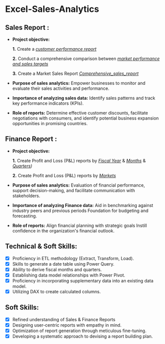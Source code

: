 # Excel-Sales-Analytics

## Sales Report :


- **Project objective:** 

    **1.** Create a _[customer performance report](https://github.com/davarkk10/Excel-Sales-Analytics/blob/main/Customer%20Net%20Sales%20Report.pdf)_ 

    **2.** Conduct a comprehensive comparison between _[market performance and sales targets](https://github.com/davarkk10/Excel-Sales-Analytics/blob/main/Market%20Performance%20vs%20Target%20Report.pdf)_

    **3.** Create a Market Sales Report _[Comprehensive_sales_report](https://github.com/davarkk10/Excel-Sales-Analytics/blob/main/Sales_report_AtliQ_Hardwares.pdf)_
  

- **Purpose of sales analytics:** Empower businesses to monitor and evaluate their sales activities and performance.

- **Importance of analyzing sales data:** Identify sales patterns and track key performance indicators (KPIs).

- **Role of reports:** Determine effective customer discounts, facilitate negotiations with consumers, and identify potential business expansion opportunities in promising countries.


## Finance Report :

- **Project objective:** 

    **1.** Create Profit and Loss (P&L) reports by _[Fiscal Year](https://github.com/davarkk10/Excel-Sales-Analytics/blob/main/PnL%20Statement%20by%20Fiscal%20Year.pdf)_ & _[Months](https://github.com/davarkk10/Excel-Sales-Analytics/blob/main/PnL%20Statement%20by%20Months.pdf)_ & _[Quarters](https://github.com/davarkk10/Excel-Sales-Analytics/blob/main/PnL%20Statement%20by%20Months.pdf))_
  
   **2.** Create Profit and Loss (P&L) reports by _[Markets](https://github.com/davarkk10/Excel-Sales-Analytics/blob/main/PnL%20Statement%20by%20Markets.pdf)_

- **Purpose of sales analytics:** Evaluation of financial performance, support decision-making, and facilitate communication with stakeholders.

- **Importance of analyzing Finance data:** Aid in benchmarking against industry peers and previous periods Foundation for budgeting and forecasting.

- **Role of reports:** Align financial planning with strategic goals Instill confidence in the organization's financial outlook.


## Technical & Soft Skills:
- [x]	Proficiency in ETL methodology (Extract, Transform, Load).
- [x]	Skills to generate a date table using Power Query.
- [x]	Ability to derive fiscal months and quarters.
- [x]	Establishing data model relationships with Power Pivot.
- [x]	Proficiency in incorporating supplementary data into an existing data model.
- [x]	Utilizing DAX to create calculated columns.

## Soft Skills:
- [x]	Refined understanding of Sales & Finance Reports
- [x]	Designing user-centric reports with empathy in mind.
- [x]	Optimization of report generation through meticulous fine-tuning.
- [x]	Developing a systematic approach to devising a report building plan.
